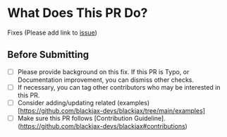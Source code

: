 # What Does This PR Do?

Fixes (Please add link to [issue](https://github.com/blackjax-devs/blackjax/issues))

 <!-- You may tag other contributors who may be interested in this PR to review. -->

## Before Submitting

- [ ] Please provide background on this fix. If this PR is Typo, or Documentation improvement, you can dismiss other checks.
- [ ] If necessary, you can tag other contributors who may be interested in this PR.
- [ ] Consider adding/updating related (examples)[https://github.com/blackjax-devs/blackjax/tree/main/examples]
- [ ] Make sure this PR follows [Contribution Guideline].(https://github.com/blackjax-devs/blackjax#contributions)
